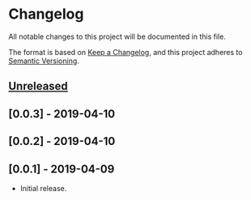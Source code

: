 # Changelog
All notable changes to this project will be documented in this file.

The format is based on [Keep a Changelog](https://keepachangelog.com/en/1.0.0/),
and this project adheres to [Semantic Versioning](https://semver.org/spec/v2.0.0.html).

## [Unreleased]

## [0.0.3] - 2019-04-10

## [0.0.2] - 2019-04-10

## [0.0.1] - 2019-04-09

- Initial release.

[Unreleased]: https://github.com/jaredhanson/make-deploy/compare/v0.1.2...HEAD
[0.1.2]: https://github.com/jaredhanson/deploy/compare/v0.1.1...v0.1.2
[0.1.1]: https://github.com/jaredhanson/deploy/compare/v0.1.0...v0.1.1
[0.1.0]: https://github.com/jaredhanson/deploy/releases/tag/v0.1.0
